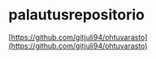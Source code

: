 # palautusrepositorio

[https://github.com/gitjuli94/ohtuvarasto](https://github.com/gitjuli94/ohtuvarasto)

